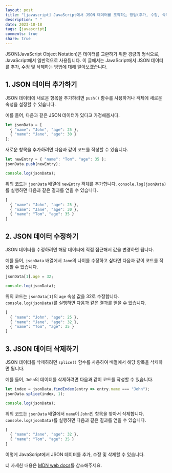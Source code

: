 ```yaml
---
layout: post
title: "[javascript] JavaScript에서 JSON 데이터를 조작하는 방법(추가, 수정, 삭제)"
description: " "
date: 2023-10-18
tags: [javascript]
comments: true
share: true
---
```


JSON(JavaScript Object Notation)은 데이터를 교환하기 위한 경량의 형식으로, JavaScript에서 일반적으로 사용됩니다. 이 글에서는 JavaScript에서 JSON 데이터를 추가, 수정 및 삭제하는 방법에 대해 알아보겠습니다.

## 1. JSON 데이터 추가하기

JSON 데이터에 새로운 항목을 추가하려면 `push()` 함수를 사용하거나 객체에 새로운 속성을 설정할 수 있습니다.

예를 들어, 다음과 같은 JSON 데이터가 있다고 가정해봅시다.

```javascript
let jsonData = [
  { "name": "John", "age": 25 },
  { "name": "Jane", "age": 30 }
];
```

새로운 항목을 추가하려면 다음과 같이 코드를 작성할 수 있습니다.

```javascript
let newEntry = { "name": "Tom", "age": 35 };
jsonData.push(newEntry);

console.log(jsonData);
```

위의 코드는 `jsonData` 배열에 `newEntry` 객체를 추가합니다. `console.log(jsonData)`를 실행하면 다음과 같은 결과를 얻을 수 있습니다.

```javascript
[
  { "name": "John", "age": 25 },
  { "name": "Jane", "age": 30 },
  { "name": "Tom", "age": 35 }
]
```

## 2. JSON 데이터 수정하기

JSON 데이터를 수정하려면 해당 데이터에 직접 접근해서 값을 변경하면 됩니다.

예를 들어, `jsonData` 배열에서 `Jane`의 나이를 수정하고 싶다면 다음과 같이 코드를 작성할 수 있습니다.

```javascript
jsonData[1].age = 32;

console.log(jsonData);
```

위의 코드는 `jsonData[1]`의 `age` 속성 값을 32로 수정합니다. `console.log(jsonData)`를 실행하면 다음과 같은 결과를 얻을 수 있습니다.

```javascript
[
  { "name": "John", "age": 25 },
  { "name": "Jane", "age": 32 },
  { "name": "Tom", "age": 35 }
]
```

## 3. JSON 데이터 삭제하기

JSON 데이터를 삭제하려면 `splice()` 함수를 사용하여 배열에서 해당 항목을 삭제하면 됩니다.

예를 들어, `John`의 데이터를 삭제하려면 다음과 같이 코드를 작성할 수 있습니다.

```javascript
let index = jsonData.findIndex(entry => entry.name === "John");
jsonData.splice(index, 1);

console.log(jsonData);
```

위의 코드는 `jsonData` 배열에서 `name`이 `John`인 항목을 찾아서 삭제합니다. `console.log(jsonData)`를 실행하면 다음과 같은 결과를 얻을 수 있습니다.

```javascript
[
  { "name": "Jane", "age": 32 },
  { "name": "Tom", "age": 35 }
]
```

이렇게 JavaScript에서 JSON 데이터를 추가, 수정 및 삭제할 수 있습니다.

더 자세한 내용은 [MDN web docs](https://developer.mozilla.org/ko/docs/Learn/JavaScript/Objects/JSON)를 참조해주세요.